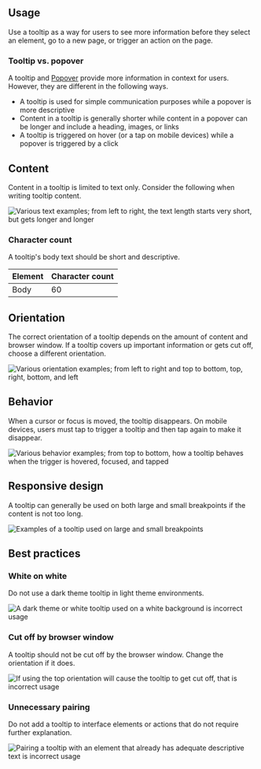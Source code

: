 ## Usage 

Use a tooltip as a way for users to see more information before they select an element, go to a new page, or trigger an action on the page.


### Tooltip vs. popover 

A tooltip and [Popover](/elements/popover) provide more information in context for users. However, they are different in the following ways.

- A tooltip is used for simple communication purposes while a popover is more descriptive
- Content in a tooltip is generally shorter while content in a popover can be longer and include a heading, images, or links
- A tooltip is triggered on hover (or a tap on mobile devices) while a popover is triggered by a click


## Content 

Content in a tooltip is limited to text only. Consider the following when writing tooltip content.

<uxdot-example width-adjustment="725px">
  <img src="{{ '../tooltip-content.png' | url }}" alt="Various text examples; from left to right, the text length starts very short, but gets longer and longer">
</uxdot-example>


### Character count

A tooltip's body text should be short and descriptive.

<rh-table>
  <table>
    <thead>
      <tr>
        <th scope="col" data-label="Element">Element</th>
        <th scope="col" data-label="Character count">Character count</th>
      </tr>
    </thead>
    <tbody>
      <tr>
        <td data-label="Element">Body</td>
        <td data-label="Character count">60</td>
      </tr>
    </tbody>
  </table>
</rh-table>


## Orientation 

The correct orientation of a tooltip depends on the amount of content and browser window. If a tooltip covers up important information or gets cut off, choose a different orientation.

<uxdot-example width-adjustment="546px">
  <img src="{{ '../tooltip-orientation.png' | url }}" alt="Various orientation examples; from left to right and top to bottom, top, right, bottom, and left">
</uxdot-example>


## Behavior 

When a cursor or focus is moved, the tooltip disappears. On mobile devices, users must tap to trigger a tooltip and then tap again to make it disappear.

<uxdot-example width-adjustment="315px">
  <img src="{{ '../tooltip-behavior.png' | url }}" alt="Various behavior examples; from top to bottom, how a tooltip behaves when the trigger is hovered, focused, and tapped">
</uxdot-example>


## Responsive design 

A tooltip can generally be used on both large and small breakpoints if the content is not too long.

<uxdot-example width-adjustment="992px" variant="full" alignment="left" no-border>
  <img src="{{ '../tooltip-responsive-design.png' | url }}" alt="Examples of a tooltip used on large and small breakpoints">
</uxdot-example>


## Best practices 

### White on white 

Do not use a dark theme tooltip in light theme environments.

<uxdot-example width-adjustment="199px" danger>
  <img src="{{ '../tooltip-best-practice-1.png' | url }}" alt="A dark theme or white tooltip used on a white background is incorrect usage">
</uxdot-example>


### Cut off by browser window 

A tooltip should not be cut off by the browser window. Change the orientation if it does.

<uxdot-example width-adjustment="360px" danger>
  <img src="{{ '../tooltip-best-practice-2.png' | url }}" alt="If using the top orientation will cause the tooltip to get cut off, that is incorrect usage">
</uxdot-example>


### Unnecessary pairing 

Do not add a tooltip to interface elements or actions that do not require further explanation.

<uxdot-example width-adjustment="205px" danger>
  <img src="{{ '../tooltip-best-practice-3.png' | url }}" alt="Pairing a tooltip with an element that already has adequate descriptive text is incorrect usage">
</uxdot-example>
